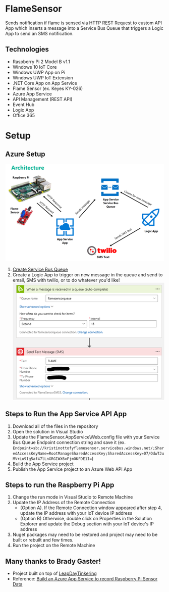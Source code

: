 # FlameSensor
Sends notification if flame is sensed via HTTP REST Request to custom API App which inserts a message into a Service Bus Queue that triggers a Logic App to send an SMS notification.

## Technologies
- Raspberry Pi 2 Model B v1.1
- Windows 10 IoT Core
- Windows UWP App on Pi
- Windows UWP IoT Extension
- .NET Core App on App Service
- Flame Sensor (ex. Keyes KY-026)
- Azure App Service
- API Management (REST API)
- Event Hub
- Logic App
- Office 365

# Setup

## Azure Setup
![architecture](images/flame-sensor-architecture.png)

1. [Create Service Bus Queue](https://docs.microsoft.com/en-us/azure/service-bus-messaging/service-bus-dotnet-get-started-with-queues) 
2. Create a Logic App to trigger on new message in the queue and send to email, SMS with twilio, or to do whatever you'd like!
![logic app](images/flame-sensor-logic-app.png)

## Steps to Run the App Service API App
1. Download all of the files in the repository
2. Open the solution in Visual Studio
3. Update the FlameSensor.AppService\Web.config file with your Service Bus Queue Endpoint connection string and save it (ex. `Endpoint=sb://kristinottofyflamesensor.servicebus.windows.net/;SharedAccessKeyName=RootManageSharedAccessKey;SharedAccessKey=07/OdwTJuMV+Lu9Ig5af47lLnGRGIWX6xFjmOKFDE1I=`)
4. Build the App Service project
5. Publish the App Service project to an Azure Web API App

## Steps to run the Raspberry Pi App
1. Change the run mode in Visual Studio to Remote Machine
2. Update the IP Address of the Remote Connection
    * (Option A). If the Remote Connection window appeared after step 4, update the IP address with your IoT device IP address 
    * (Option B) Otherwise, double click on Properties in the Solution Explorer and update the Debug section with your IoT device's IP address
3. Nuget packages may need to be restored and project may need to be built or rebuilt and few times.
4. Run the project on the Remote Machine


## Many thanks to Brady Gaster!
- Project built on top of [LeapDayTinkering](https://github.com/bradygaster/LeapDayTinkering"LeapDayTinkering")
- Reference: [Build an Azure App Service to record Raspberry Pi Sensor Data](https://azure.microsoft.com/en-us/blog/build-an-azure-app-service-to-record-raspberry-pi-sensor-data/)

